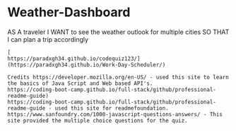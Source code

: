 ﻿# Weather-Dashboard

 
AS A traveler
I WANT to see the weather outlook for multiple cities
SO THAT I can plan a trip accordingly
```
[
https://paradxgh34.github.io/codequiz123/](https://paradxgh34.github.io/Work-Day-Scheduler/)

Credits https://developer.mozilla.org/en-US/ - used this site to learn the basics of Java Script and Web based API's.
https://coding-boot-camp.github.io/full-stack/github/professional-readme-guide)
https://coding-boot-camp.github.io/full-stack/github/professional-readme-guide - used this site for readmefoundation.
https://www.sanfoundry.com/1000-javascript-questions-answers/ - This site provided the multiple choice questions for the quiz.
